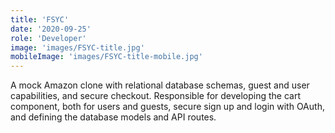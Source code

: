 ```yaml
---
title: 'FSYC'
date: '2020-09-25'
role: 'Developer'
image: 'images/FSYC-title.jpg'
mobileImage: 'images/FSYC-title-mobile.jpg'
---
```

A mock Amazon clone with relational database schemas, guest and user capabilities, and secure checkout. Responsible for developing the cart component, both for users and guests, secure sign up and login with OAuth, and defining the database models and API routes. 
